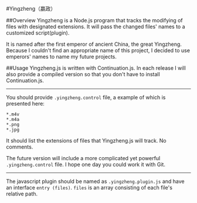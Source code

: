 #Yingzheng（嬴政）

##Overview
Yingzheng is a Node.js program that tracks the modifying of files with designated extensions. It will pass the changed files' names to a customized script(plugin).

It is named after the first emperor of ancient China, the great Yingzheng. Because I couldn't find an appropriate name of this project, I decided to use emperors' names to name my future projects.

##Usage
Yingzheng.js is written with Continuation.js. In each release I will also provide a compiled version so that you don't have to install Continuation.js.

---

You should provide ``.yingzheng.control`` file, a example of which is presented here:

```
*.m4v
*.m4a
*.png
*.jpg
```

It should list the extensions of files that Yingzheng.js will track. No comments.

The future version will include a more complicated yet powerful ``.yingzheng.control`` file. I hope one day you could work it with Git.

---

The javascript plugin should be named as ``.yingzheng.plugin.js`` and have an interface ``entry (files)``. ``files`` is an array consisting of each file's relative path.
